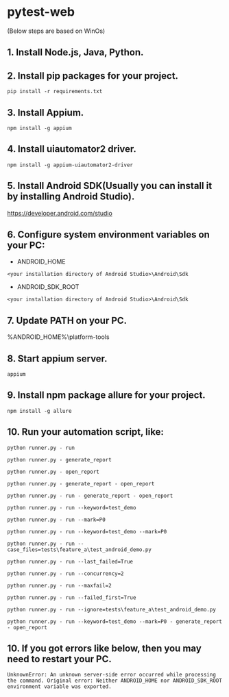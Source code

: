 # pytest-web

(Below steps are based on WinOs)

## 1. Install Node.js, Java, Python.

## 2. Install pip packages for your project.

```commandline
pip install -r requirements.txt
```

## 3. Install Appium.

```commandline
npm install -g appium
```

## 4. Install uiautomator2 driver.

```commandline
npm install -g appium-uiautomator2-driver
```

## 5. Install Android SDK(Usually you can install it by installing Android Studio).

https://developer.android.com/studio

## 6. Configure system environment variables on your PC:

* ANDROID_HOME

```commandline
<your installation directory of Android Studio>\Android\Sdk
```

* ANDROID_SDK_ROOT

```commandline
<your installation directory of Android Studio>\Android\Sdk
```

## 7. Update PATH on your PC.

%ANDROID_HOME%\platform-tools

## 8. Start appium server.

```commandline
appium
```

## 9. Install npm package allure for your project.

```commandline
npm install -g allure
```

## 10. Run your automation script, like:

```commandline
python runner.py - run

python runner.py - generate_report

python runner.py - open_report

python runner.py - generate_report - open_report

python runner.py - run - generate_report - open_report

python runner.py - run --keyword=test_demo

python runner.py - run --mark=P0

python runner.py - run --keyword=test_demo --mark=P0

python runner.py - run --case_files=tests\feature_a\test_android_demo.py

python runner.py - run --last_failed=True

python runner.py - run --concurrency=2

python runner.py - run --maxfail=2

python runner.py - run --failed_first=True

python runner.py - run --ignore=tests\feature_a\test_android_demo.py

python runner.py - run --keyword=test_demo --mark=P0 - generate_report - open_report
```

## 10. If you got errors like below, then you may need to restart your PC.

```commandline
UnknownError: An unknown server-side error occurred while processing the command. Original error: Neither ANDROID_HOME nor ANDROID_SDK_ROOT environment variable was exported.
```